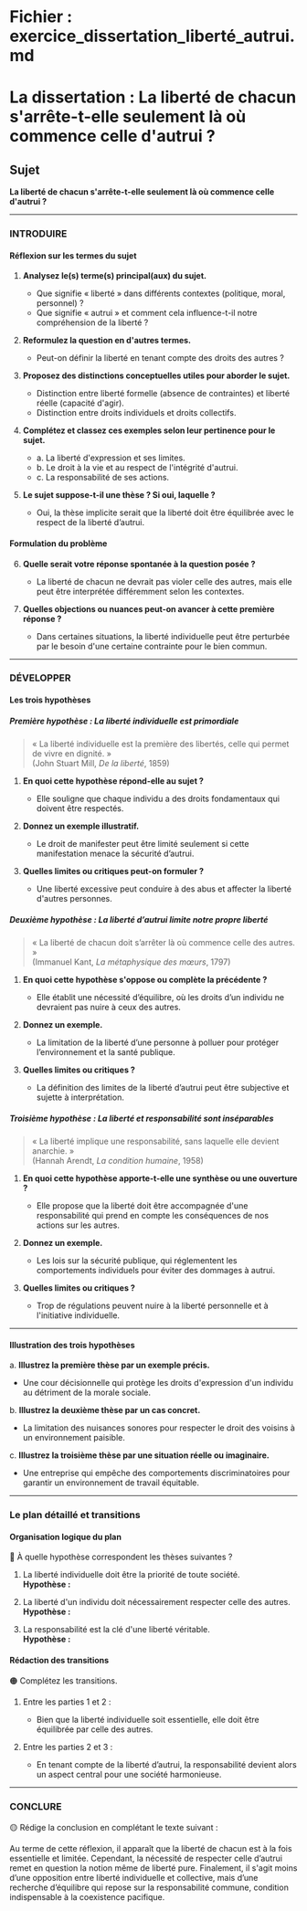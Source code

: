 # Fichier : exercice_dissertation_liberté_autrui.md

# La dissertation : La liberté de chacun s'arrête-t-elle seulement là où commence celle d'autrui ?

## Sujet
**La liberté de chacun s'arrête-t-elle seulement là où commence celle d'autrui ?**

---

### INTRODUIRE

#### Réflexion sur les termes du sujet

1. **Analysez le(s) terme(s) principal(aux) du sujet.**  
   - Que signifie « liberté » dans différents contextes (politique, moral, personnel) ?
   - Que signifie « autrui » et comment cela influence-t-il notre compréhension de la liberté ?

2. **Reformulez la question en d'autres termes.**  
   - Peut-on définir la liberté en tenant compte des droits des autres ?

3. **Proposez des distinctions conceptuelles utiles pour aborder le sujet.**  
   - Distinction entre liberté formelle (absence de contraintes) et liberté réelle (capacité d'agir).
   - Distinction entre droits individuels et droits collectifs.

4. **Complétez et classez ces exemples selon leur pertinence pour le sujet.**
   - a. La liberté d'expression et ses limites.
   - b. Le droit à la vie et au respect de l'intégrité d'autrui.
   - c. La responsabilité de ses actions.

5. **Le sujet suppose-t-il une thèse ? Si oui, laquelle ?**  
   - Oui, la thèse implicite serait que la liberté doit être équilibrée avec le respect de la liberté d’autrui.

#### Formulation du problème

6. **Quelle serait votre réponse spontanée à la question posée ?**  
   - La liberté de chacun ne devrait pas violer celle des autres, mais elle peut être interprétée différemment selon les contextes.

7. **Quelles objections ou nuances peut-on avancer à cette première réponse ?**  
   - Dans certaines situations, la liberté individuelle peut être perturbée par le besoin d'une certaine contrainte pour le bien commun.

---

### DÉVELOPPER

#### Les trois hypothèses

##### Première hypothèse : La liberté individuelle est primordiale

> « La liberté individuelle est la première des libertés, celle qui permet de vivre en dignité. »  
> (John Stuart Mill, *De la liberté*, 1859)

1. **En quoi cette hypothèse répond-elle au sujet ?**  
   - Elle souligne que chaque individu a des droits fondamentaux qui doivent être respectés.

2. **Donnez un exemple illustratif.**  
   - Le droit de manifester peut être limité seulement si cette manifestation menace la sécurité d’autrui.

3. **Quelles limites ou critiques peut-on formuler ?**  
   - Une liberté excessive peut conduire à des abus et affecter la liberté d'autres personnes.

##### Deuxième hypothèse : La liberté d’autrui limite notre propre liberté

> « La liberté de chacun doit s’arrêter là où commence celle des autres. »  
> (Immanuel Kant, *La métaphysique des mœurs*, 1797)

1. **En quoi cette hypothèse s'oppose ou complète la précédente ?**  
   - Elle établit une nécessité d’équilibre, où les droits d’un individu ne devraient pas nuire à ceux des autres.

2. **Donnez un exemple.**  
   - La limitation de la liberté d’une personne à polluer pour protéger l’environnement et la santé publique.

3. **Quelles limites ou critiques ?**  
   - La définition des limites de la liberté d’autrui peut être subjective et sujette à interprétation.

##### Troisième hypothèse : La liberté et responsabilité sont inséparables

> « La liberté implique une responsabilité, sans laquelle elle devient anarchie. »  
> (Hannah Arendt, *La condition humaine*, 1958)

1. **En quoi cette hypothèse apporte-t-elle une synthèse ou une ouverture ?**  
   - Elle propose que la liberté doit être accompagnée d'une responsabilité qui prend en compte les conséquences de nos actions sur les autres.

2. **Donnez un exemple.**  
   - Les lois sur la sécurité publique, qui réglementent les comportements individuels pour éviter des dommages à autrui.

3. **Quelles limites ou critiques ?**  
   - Trop de régulations peuvent nuire à la liberté personnelle et à l'initiative individuelle.

---

#### Illustration des trois hypothèses

a. **Illustrez la première thèse par un exemple précis.**  
   - Une cour décisionnelle qui protège les droits d'expression d'un individu au détriment de la morale sociale.

b. **Illustrez la deuxième thèse par un cas concret.**  
   - La limitation des nuisances sonores pour respecter le droit des voisins à un environnement paisible.

c. **Illustrez la troisième thèse par une situation réelle ou imaginaire.**  
   - Une entreprise qui empêche des comportements discriminatoires pour garantir un environnement de travail équitable.

---

### Le plan détaillé et transitions

#### Organisation logique du plan

🔴 À quelle hypothèse correspondent les thèses suivantes ?

1. La liberté individuelle doit être la priorité de toute société.  
   **Hypothèse :**
  
2. La liberté d'un individu doit nécessairement respecter celle des autres.  
   **Hypothèse :**
  
3. La responsabilité est la clé d'une liberté véritable.  
   **Hypothèse :**

#### Rédaction des transitions

🟠 Complétez les transitions.

1. Entre les parties 1 et 2 :  
   - Bien que la liberté individuelle soit essentielle, elle doit être équilibrée par celle des autres.
  
2. Entre les parties 2 et 3 :  
   - En tenant compte de la liberté d’autrui, la responsabilité devient alors un aspect central pour une société harmonieuse.

---

### CONCLURE

🟡 Rédige la conclusion en complétant le texte suivant :

Au terme de cette réflexion, il apparaît que la liberté de chacun est à la fois essentielle et limitée. Cependant, la nécessité de respecter celle d’autrui remet en question la notion même de liberté pure. Finalement, il s'agit moins d’une opposition entre liberté individuelle et collective, mais d’une recherche d’équilibre qui repose sur la responsabilité commune, condition indispensable à la coexistence pacifique.
